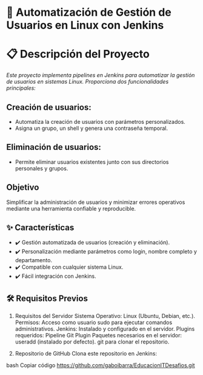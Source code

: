 
# 🚀 **Automatización de Gestión de Usuarios en Linux con Jenkins**

# 📋 Descripción del Proyecto

*Este proyecto implementa pipelines en Jenkins para automatizar la gestión de usuarios en sistemas Linux. Proporciona dos funcionalidades principales:*

## **Creación de usuarios:**

- Automatiza la creación de usuarios con parámetros personalizados.
- Asigna un grupo, un shell y genera una contraseña temporal.

## **Eliminación de usuarios:**

- Permite eliminar usuarios existentes junto con sus directorios personales y grupos.

## **Objetivo**
Simplificar la administración de usuarios y minimizar errores operativos mediante una herramienta confiable y reproducible.

## ✨ **Características**
* ✔️ Gestión automatizada de usuarios (creación y eliminación).
* ✔️ Personalización mediante parámetros como login, nombre completo y departamento.
* ✔️ Compatible con cualquier sistema Linux.
* ✔️ Fácil integración con Jenkins.

## 🛠️ Requisitos Previos
1. Requisitos del Servidor
Sistema Operativo: Linux (Ubuntu, Debian, etc.).
Permisos: Acceso como usuario sudo para ejecutar comandos administrativos.
Jenkins:
Instalado y configurado en el servidor.
Plugins requeridos:
Pipeline
Git Plugin
Paquetes necesarios en el servidor:
useradd (instalado por defecto).
git para clonar el repositorio.

2. Repositorio de GitHub
Clona este repositorio en Jenkins:

bash
Copiar código
https://github.com/gaboibarra/EducacionITDesafios.git
